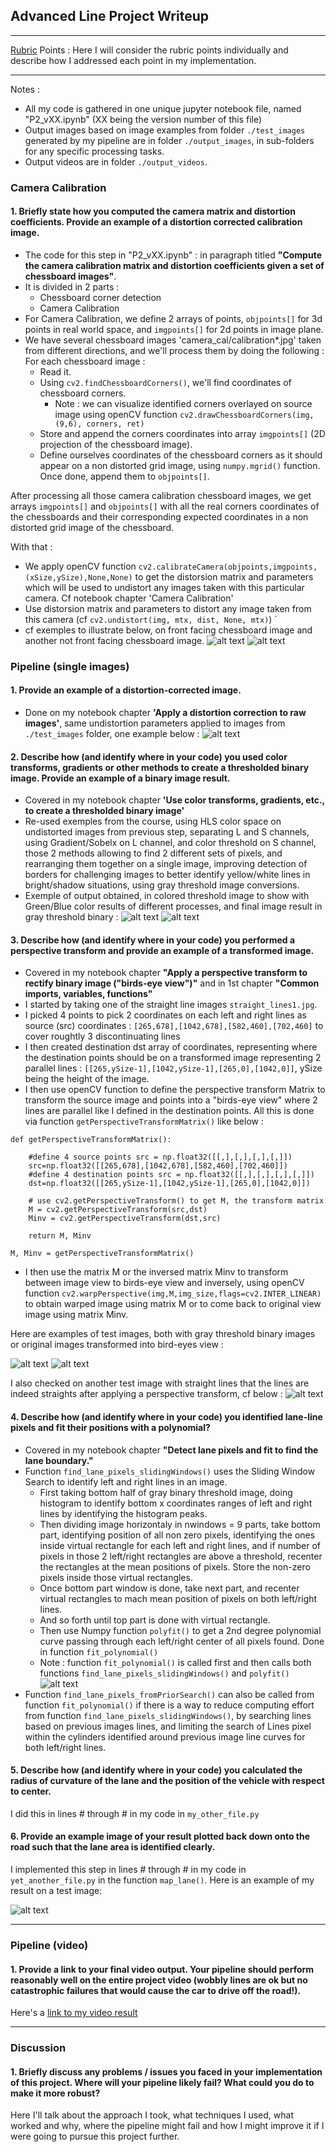 ## Advanced Line Project Writeup

---
[//]: # (Image References)

[image1]: ./output_images/011_WriteupIllustrations/2020-11-12_00-17-31_UndistortedChessboard.png "Undistorted chessboard #1"
[image2]: ./output_images/011_WriteupIllustrations/2020-11-12_00-37-31_2ndChessboardUndistorted.png "Undistorted chessboard #2"
[image3]: ./output_images/011_WriteupIllustrations/2020-11-12_00-44-10_UndistortedTestImage.png "Undistorted Test Image"
[image4]: ./output_images/011_WriteupIllustrations/2020-11-12_01-01-51_GradientColorBinaryThresholds.png "Gradient/color thresholds"
[image5]: ./output_images/011_WriteupIllustrations/2020-11-12_01-03-50_GradientColorThresholdGrayBinary.png "Fit Visual"
[image6]: ./output_images/011_WriteupIllustrations/2020-11-12_22-27-57_PerpectiveTransformedUndistortedImage.png "Perp. Transform test image"
[image7]: ./output_images/011_WriteupIllustrations/2020-11-12_22-31-06_PerpectTransformBinaryThresholdImage.png "Persp. Transform Binary Threshold image"
[image8]: ./output_images/011_WriteupIllustrations/2020-11-12_22-45-49_PerspectiveTransformOnStraightLines.png "Persp. Transform on straight lines image"
[image9]: ./output_images/011_WriteupIllustrations/2020-11-12_23-54-52_LineSearchSlidingWindowExemple.png "Sliding Window Line Search Example"

[image26]: ./examples/example_output.jpg "Output"
[video1]: ./project_video.mp4 "Video"

[Rubric](https://review.udacity.com/#!/rubrics/571/view) Points : Here I will consider the rubric points individually and describe how I addressed each point in my implementation.  

---

Notes : 
- All my code is gathered in one unique jupyter notebook file, named "P2_vXX.ipynb" (XX being the version number of this file)
- Output images based on image examples from folder `./test_images` generated by my pipeline are in folder `./output_images`, in sub-folders for any specific processing tasks.
- Output videos are in folder `./output_videos`.

### Camera Calibration

#### 1. Briefly state how you computed the camera matrix and distortion coefficients. Provide an example of a distortion corrected calibration image.

- The code for this step in "P2_vXX.ipynb" : in paragraph titled **"Compute the camera calibration matrix and distortion coefficients given a set of chessboard images"**.
- It is divided in 2 parts : 
  - Chessboard corner detection
  - Camera Calibration
- For Camera Calibration, we define 2 arrays of points, `objpoints[]` for 3d points in real world space, and `imgpoints[]` for 2d points in image plane.
- We have several chessboard images 'camera_cal/calibration*.jpg' taken from different directions, and we'll process them by doing the following : For each chessboard image : 
  - Read it.
  - Using `cv2.findChessboardCorners()`, we'll find coordinates of chessboard corners.
    - Note : we can visualize identified corners overlayed on source image using openCV function `cv2.drawChessboardCorners(img, (9,6), corners, ret)`
  - Store and append the corners coordinates into array `imgpoints[]` (2D projection of the chessboard image).
  - Define ourselves coordinates of the chessboard corners as it should appear on a non distorted grid image, using `numpy.mgrid()` function. Once done, append them to `objpoints[]`.

After processing all those camera calibration chessboard images, we get arrays `imgpoints[]` and `objpoints[]` with all the real corners coordinates of the chessboards and their corresponding expected coordinates in a non distorted grid image of the chessboard.

With that : 
- We apply openCV function `cv2.calibrateCamera(objpoints,imgpoints,(xSize,ySize),None,None)` to get the distorsion matrix and parameters which will be used to undistort any images taken with this particular camera. Cf notebook chapter 'Camera Calibration'
- Use distorsion matrix and parameters to distort any image taken from this camera (cf `cv2.undistort(img, mtx, dist, None, mtx)`) ´ 
- cf exemples to illustrate below, on front facing chessboard image and another not front facing chessboard image.
![alt text][image1]
![alt text][image2]


### Pipeline (single images)

#### 1. Provide an example of a distortion-corrected image.

- Done on my notebook chapter **'Apply a distortion correction to raw images'**, same undistortion parameters applied to images from `./test_images` folder, one example below : 
![alt text][image3]

#### 2. Describe how (and identify where in your code) you used color transforms, gradients or other methods to create a thresholded binary image.  Provide an example of a binary image result.

- Covered in my notebook chapter **'Use color transforms, gradients, etc., to create a thresholded binary image'**
- Re-used exemples from the course, using HLS color space on undistorted images from previous step, separating L and S channels, using Gradient/Sobelx on L channel, and color threshold on S channel, those 2 methods allowing to find 2 different sets of pixels, and rearranging them together on a single image, improving detection of borders for challenging images to better identify yellow/white lines in bright/shadow situations, using gray threshold image conversions.
- Exemple of output obtained, in colored threshold image to show with Green/Blue color results of different processes, and final image result in gray threshold binary :
![alt text][image4]
![alt text][image5]

#### 3. Describe how (and identify where in your code) you performed a perspective transform and provide an example of a transformed image.

- Covered in my notebook chapter **"Apply a perspective transform to rectify binary image ("birds-eye view")"** and in 1st chapter **"Common imports, variables, functions"** 
- I started by taking one of the straight line images `straight_lines1.jpg`.
- I picked 4 points to pick 2 coordinates on each left and right lines as source (src) coordinates : `[265,678],[1042,678],[582,460],[702,460]` to cover roughtly 3 discontinuating lines
- I then created destination dst array of coordinates, representing where the destination points should be on a transformed image representing 2 parallel lines : `[[265,ySize-1],[1042,ySize-1],[265,0],[1042,0]]`, ySize being the height of the image.
- I then use openCV function to define the perspective transform Matrix to transform the source image and points into a "birds-eye view" where 2 lines are parallel like I defined in the destination points. All this is done via function `getPerspectiveTransformMatrix()` like below : 
```
def getPerspectiveTransformMatrix():
        
    #define 4 source points src = np.float32([[,],[,],[,],[,]])
    src=np.float32([[265,678],[1042,678],[582,460],[702,460]])
    #define 4 destination points src = np.float32([[,],[,],[,],[,]])
    dst=np.float32([[265,ySize-1],[1042,ySize-1],[265,0],[1042,0]])

    # use cv2.getPerspectiveTransform() to get M, the transform matrix
    M = cv2.getPerspectiveTransform(src,dst)
    Minv = cv2.getPerspectiveTransform(dst,src)
    
    return M, Minv
    
M, Minv = getPerspectiveTransformMatrix()
```
- I then use the matrix M or the inversed matrix Minv to transform between image view to birds-eye view and inversely, using openCV function `cv2.warpPerspective(img,M,img_size,flags=cv2.INTER_LINEAR)` to obtain warped image using matrix M or to come back to original view image using matrix Minv.

Here are examples of test images, both with gray threshold binary images or original images transformed into bird-eyes view : 

![alt text][image6]
![alt text][image7]

I also checked on another test image with straight lines that the lines are indeed straights after applying a perspective transform, cf below : 
![alt text][image8]


#### 4. Describe how (and identify where in your code) you identified lane-line pixels and fit their positions with a polynomial?

- Covered in my notebook chapter **"Detect lane pixels and fit to find the lane boundary."** 
- Function `find_lane_pixels_slidingWindows()` uses the Sliding Window Search to identify left and right lines in an image.
  - First taking bottom half of gray binary threshold image, doing histogram to identify bottom x coordinates ranges of left and right lines by identifying the histogram peaks.
  - Then dividing image horizontaly in nwindows = 9 parts, take bottom part, identifying position of all non zero pixels, identifying the ones inside virtual rectangle for each left and right lines, and if number of pixels in those 2 left/right rectangles are above a threshold, recenter the rectangles at the mean positions of pixels. Store the non-zero pixels inside those virtual rectangles. 
  - Once bottom part window is done, take next part, and recenter virtual rectangles to mach mean position of pixels on both left/right lines.
  - And so forth until top part is done with virtual rectangle.
  - Then use Numpy function `polyfit()` to get a 2nd degree polynomial curve passing through each left/right center of all pixels found. Done in function `fit_polynomial()`
  - Note : function `fit_polynomial()` is called first and then calls both functions `find_lane_pixels_slidingWindows()` and `polyfit()`
  ![alt text][image9]
- Function `find_lane_pixels_fromPriorSearch()` can also be called from function `fit_polynomial()` if there is a way to reduce computing effort from function `find_lane_pixels_slidingWindows()`, by searching lines based on previous images lines, and limiting the search of Lines pixel within the cylinders identified around previous image line curves for both left/right lines.





#### 5. Describe how (and identify where in your code) you calculated the radius of curvature of the lane and the position of the vehicle with respect to center.

I did this in lines # through # in my code in `my_other_file.py`

#### 6. Provide an example image of your result plotted back down onto the road such that the lane area is identified clearly.

I implemented this step in lines # through # in my code in `yet_another_file.py` in the function `map_lane()`.  Here is an example of my result on a test image:

![alt text][image6]

---

### Pipeline (video)

#### 1. Provide a link to your final video output.  Your pipeline should perform reasonably well on the entire project video (wobbly lines are ok but no catastrophic failures that would cause the car to drive off the road!).

Here's a [link to my video result](./project_video.mp4)

---

### Discussion

#### 1. Briefly discuss any problems / issues you faced in your implementation of this project.  Where will your pipeline likely fail?  What could you do to make it more robust?

Here I'll talk about the approach I took, what techniques I used, what worked and why, where the pipeline might fail and how I might improve it if I were going to pursue this project further.  
